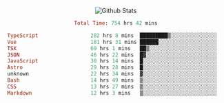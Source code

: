 <!DOCTYPE html>
<body>
<div align="center">
  
  ![Github Stats](https://github-readme-stats.vercel.app/api?username=verycrunchy&show_icons=true&theme=radical)

<!--START_SECTION:waka-->

```ruby
Total Time: 754 hrs 42 mins

TypeScript                 282 hrs 8 mins  █████████▒░░░░░░░░░░░░░░░   37.39 %
Vue                        181 hrs 31 mins ██████░░░░░░░░░░░░░░░░░░░   24.06 %
TSX                        69 hrs 1 mins   ██▒░░░░░░░░░░░░░░░░░░░░░░   09.15 %
JSON                       46 hrs 22 mins  █▓░░░░░░░░░░░░░░░░░░░░░░░   06.15 %
JavaScript                 30 hrs 14 mins  █░░░░░░░░░░░░░░░░░░░░░░░░   04.01 %
Astro                      29 hrs 28 mins  █░░░░░░░░░░░░░░░░░░░░░░░░   03.91 %
unknown                    22 hrs 34 mins  ▓░░░░░░░░░░░░░░░░░░░░░░░░   02.99 %
Bash                       14 hrs 49 mins  ▒░░░░░░░░░░░░░░░░░░░░░░░░   01.96 %
CSS                        13 hrs 27 mins  ▒░░░░░░░░░░░░░░░░░░░░░░░░   01.78 %
Markdown                   12 hrs 3 mins   ▒░░░░░░░░░░░░░░░░░░░░░░░░   01.60 %
```

<!--END_SECTION:waka-->
</div>
</body>
</html>

